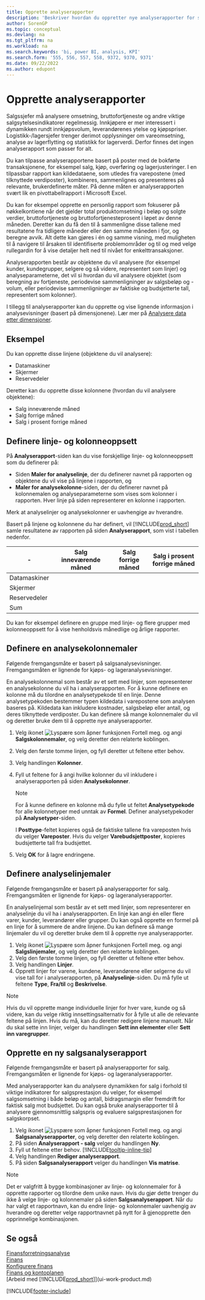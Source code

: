 ```yaml
---
title: Opprette analyserapporter
description: 'Beskriver hvordan du oppretter nye analyserapporter for salg, kjøp og beholdning, og definerer analysemaler.'
author: SorenGP
ms.topic: conceptual
ms.devlang: na
ms.tgt_pltfrm: na
ms.workload: na
ms.search.keywords: 'bi, power BI, analysis, KPI'
ms.search.form: '555, 556, 557, 558, 9372, 9370, 9371'
ms.date: 09/22/2022
ms.author: edupont
---
```

# <a name="create-analysis-reports" />Opprette analyserapporter

Salgssjefer må analysere omsetning, bruttofortjeneste og andre viktige salgsytelsesindikatorer regelmessig. Innkjøpere er mer interessert i dynamikken rundt innkjøpsvolum, leverandørenes ytelse og kjøpspriser. Logistikk-/lagersjefer trenger derimot opplysninger om vareomsetning, analyse av lagerflytting og statistikk for lagerverdi. Derfor finnes det ingen analyserapport som passer for alt.

Du kan tilpasse analyserapportene basert på poster med de bokførte transaksjonene, for eksempel salg, kjøp, overføring og lagerjusteringer. I en tilpassbar rapport kan kildedataene, som utledes fra varepostene (med tilknyttede verdiposter), kombineres, sammenlignes og presenteres på relevante, brukerdefinerte måter. På denne måten er analyserapporten svært lik en pivottabellrapport i Microsoft Excel.  

Du kan for eksempel opprette en personlig rapport som fokuserer på nøkkelkontiene når det gjelder total produktomsetning i beløp og solgte verdier, bruttofortjeneste og bruttofortjenesteprosent i løpet av denne måneden. Deretter kan du få den til å sammenligne disse tallene med resultatene fra tidligere måneder eller den samme måneden i fjor, og beregne avvik. Alt dette kan gjøres i én og samme visning, med muligheten til å navigere til årsaken til identifiserte problemområder og til og med velge rullegardin for å vise detaljer helt ned til nivået for enkelttransaksjoner.  

Analyserapporten består av objektene du vil analysere (for eksempel kunder, kundegrupper, selgere og så videre, representert som linjer) og analyseparameterne, det vil si hvordan du vil analysere objektet (som beregning av fortjeneste, periodevise sammenligninger av salgsbeløp og -volum, eller periodevise sammenligninger av faktiske og budsjetterte tall, representert som kolonner). 

I tillegg til analyserapporter kan du opprette og vise lignende informasjon i analysevisninger (basert på dimensjonene). Lær mer på [Analysere data etter dimensjoner](bi-how-analyze-data-dimension.md).

## <a name="example" />Eksempel

Du kan opprette disse linjene (objektene du vil analysere):  

- Datamaskiner  
- Skjermer  
- Reservedeler  

Deretter kan du opprette disse kolonnene (hvordan du vil analysere objektene):  

- Salg inneværende måned  
- Salg forrige måned  
- Salg i prosent forrige måned  

## <a name="setting-up-line-and-column-layouts" />Definere linje- og kolonneoppsett

På **Analyserapport**-siden kan du vise forskjellige linje- og kolonneoppsett som du definerer på:

* Siden **Maler for analyselinje**, der du definerer navnet på rapporten og objektene du vil vise på linjene i rapporten, og
* **Maler for analysekolonne**-siden, der du definerer navnet på kolonnemalen og analyseparameterne som vises som kolonner i rapporten. Hver linje på siden representerer en kolonne i rapporten. 

Merk at analyselinjer og analysekolonner er uavhengige av hverandre.  

Basert på linjene og kolonnene du har definert, vil [!INCLUDE[prod_short](includes/prod_short.md)] samle resultatene av rapporten på siden **Analyserapport**, som vist i tabellen nedenfor.  

|- |Salg inneværende måned|Salg forrige måned|Salg i prosent forrige måned|  
|-|-|-|-|  
|Datamaskiner| | | |  
|Skjermer| | | |  
|Reservedeler| | | |  
|Sum| | | |  

Du kan for eksempel definere en gruppe med linje- og flere grupper med kolonneoppsett for å vise henholdsvis månedlige og årlige rapporter.

## <a name="set-up-analysis-column-templates" />Definere en analysekolonnemaler

Følgende fremgangsmåte er basert på salgsanalysevisninger. Fremgangsmåten er lignende for kjøps- og lageranalysevisninger.

En analysekolonnemal som består av et sett med linjer, som representerer en analysekolonne du vil ha i analyserapporten. For å kunne definere en kolonne må du tilordne en analysetypekode til en linje. Denne analysetypekoden bestemmer typen kildedata i varepostene som analysen baseres på. Kildedata kan inkludere kostnader, salgsbeløp eller antall, og deres tilknyttede verdiposter. Du kan definere så mange kolonnemaler du vil og deretter bruke dem til å opprette nye analyserapporter.    

1. Velg ikonet ![Lyspære som åpner funksjonen Fortell meg.](media/ui-search/search_small.png "Fortell hva du vil gjøre") og angi **Salgskolonnemaler**, og velg deretter den relaterte koblingen.  
2. Velg den første tomme linjen, og fyll deretter ut feltene etter behov.
3. Velg handlingen **Kolonner**.  
4. Fyll ut feltene for å angi hvilke kolonner du vil inkludere i analyserapporten på siden **Analysekolonner**.  

    > [!NOTE]  
    > For å kunne definere en kolonne må du fylle ut feltet **Analysetypekode** for alle kolonnetyper med unntak av **Formel**. Definer analysetypekoder på **Analysetyper**-siden.  
    
    I **Posttype**-feltet kopieres også de faktiske tallene fra vareposten hvis du velger **Vareposter**. Hvis du velger **Varebudsjettposter**, kopieres budsjetterte tall fra budsjettet.  
5. Velg **OK** for å lagre endringene.  

## <a name="set-up-analysis-line-templates" />Definere analyselinjemaler

Følgende fremgangsmåte er basert på analyserapporter for salg. Fremgangsmåten er lignende for kjøps- og lageranalyserapporter.

En analyselinjemal som består av et sett med linjer, som representerer en analyselinje du vil ha i analyserapporten. En linje kan angi én eller flere varer, kunder, leverandører eller grupper. Du kan også opprette en formel på en linje for å summere de andre linjene. Du kan definere så mange linjemaler du vil og deretter bruke dem til å opprette nye analyserapporter.   

1. Velg ikonet ![Lyspære som åpner funksjonen Fortell meg.](media/ui-search/search_small.png "Fortell hva du vil gjøre") og angi **Salgslinjemaler**, og velg deretter den relaterte koblingen.  
2. Velg den første tomme linjen, og fyll deretter ut feltene etter behov.
3. Velg handlingen **Linjer**.  
4. Opprett linjer for varene, kundene, leverandørene eller selgerne du vil vise tall for i analyserapporten, på **Analyselinje**-siden. Du må fylle ut feltene **Type**, **Fra/til** og **Beskrivelse**.  

> [!NOTE]  
> Hvis du vil opprette mange individuelle linjer for hver vare, kunde og så videre, kan du velge riktig innsettingsalternativ for å fylle ut alle de relevante feltene på linjen. Hvis du må, kan du deretter redigere linjene manuelt. Når du skal sette inn linjer, velger du handlingen **Sett inn elementer** eller **Sett inn varegrupper**.  

## <a name="create-a-new-sales-analysis-report" />Opprette en ny salgsanalyserapport

Følgende fremgangsmåte er basert på analyserapporter for salg. Fremgangsmåten er lignende for kjøps- og lageranalyserapporter.

Med analyserapporter kan du analysere dynamikken for salg i forhold til viktige indikatorer for salgsprestasjon du velger, for eksempel salgsomsetning i både beløp og antall, bidragsmargin eller fremdrift for faktisk salg mot budsjettet. Du kan også bruke analyserapporter til å analysere gjennomsnittlig salgspris og evaluere salgsprestasjonen for salgskorpset.  

1. Velg ikonet ![Lyspære som åpner funksjonen Fortell meg.](media/ui-search/search_small.png "Fortell hva du vil gjøre") og angi **Salgsanalyserapporter**, og velg deretter den relaterte koblingen.  
2. På siden **Analyserapport - salg** velger du handlingen **Ny**.
3. Fyll ut feltene etter behov. [!INCLUDE[tooltip-inline-tip](includes/tooltip-inline-tip_md.md)]
4. Velg handlingen **Rediger analyserapport**.
5. På siden **Salgsanalyserapport** velger du handlingen **Vis matrise**.  

> [!NOTE]  
> Det er valgfritt å bygge kombinasjoner av linje- og kolonnemaler for å opprette rapporter og tilordne dem unike navn. Hvis du gjør dette trenger du ikke å velge linje- og kolonnemaler på siden **Salgsanalyserapport**. Når du har valgt et rapportnavn, kan du endre linje- og kolonnemaler uavhengig av hverandre og deretter velge rapportnavnet på nytt for å gjenopprette den opprinnelige kombinasjonen.

## <a name="see-also" />Se også

[Finansforretningsanalyse](bi.md)  
[Finans](finance.md)  
[Konfigurere finans](finance-setup-finance.md)  
[Finans og kontoplanen](finance-general-ledger.md)  
[Arbeid med [!INCLUDE[prod_short](includes/prod_short.md)]](ui-work-product.md)  

[!INCLUDE[footer-include](includes/footer-banner.md)]
